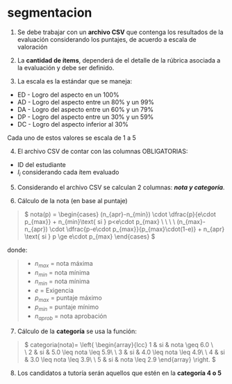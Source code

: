 # segmentacion

1. Se debe trabajar con un **archivo CSV** que contenga los resultados de la evaluación considerando los puntajes, de acuerdo a escala de valoración

2. La **cantidad de ítems**, dependerá de el detalle de la rúbrica asociada a la evaluación y debe ser definido.

3. La escala es la estándar que se maneja:

  + ED - Logro del aspecto en un 100%
  + AD - Logro del aspecto entre un 80% y un 99%
  + DA - Logro del aspecto entre un 60% y un 79%
  + DP - Logro del aspecto entre un 30% y un 59%
  + DC - Logro del aspecto inferior al 30%
  
  Cada uno de estos valores se escala de 1 a 5 

4. El archivo CSV de contar con las columnas OBLIGATORIAS:

  + ID del estudiante 
  + $I_{i}$ considerando cada ítem evaluado 

5. Considerando el archivo CSV se calculan 2 columnas: ***nota y categoría***.

6. Cálculo de la nota (en base al puntaje)

> $
nota(p) =
\begin{cases}
(n_{apr}-n_{min}) \cdot \dfrac{p}{e\cdot p_{max}} + n_{min}\text{ si } p<e\cdot p_{max} \\
\\
\\
\\
(n_{max}-n_{apr}) \cdot \dfrac{p-e\cdot p_{max}}{p_{max}\cdot(1-e)} + n_{apr} \text{    si } p \ge e\cdot p_{max}
\end{cases}
$

donde:
>+ $n_{max}$ = nota máxima
>+ $n_{min}$ = nota mínima
>+ $n_{min}$ = nota mínima
>+ $e$ = Exigencia 
>+ $p_{max}$ = puntaje máximo
>+ $p_{min}$ = puntaje mínimo
>+ $n_{aprob}$ = nota aprobación

7. Cálculo de la **categoría** se usa la función:


> $
categoria(nota)= \left\{ \begin{array}{lcc}
             1 & si  & nota \geq 6.0 \\            
             \\ 2 & si & 5.0 \leq nota \leq 5.9\\
             \\ 3 & si & 4.0 \leq nota \leq 4.9\\
             \\ 4 & si & 3.0 \leq nota \leq 3.9\\
             \\ 5 & si & nota \leq 2.9
             \end{array}
   \right.
$



8. Los candidatos a tutoría serán aquellos que estén en la **categoría 4 o 5**
